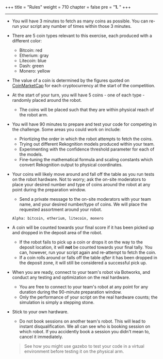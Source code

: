 +++
title = "Rules"
weight = 710
chapter = false
pre = "<b>1. </b>"
+++

---

- You will have 3 minutes to fetch as many coins as possible. You can re-run your script any number of times within those 3 minutes.

- There are 5 coin types relevant to this exercise, each produced with a different color:

  - Bitcoin: red
  - Etherium: gray
  - Litecoin: blue
  - Dash: green
  - Monero: yellow

- The value of a coin is determined by the figures quoted on [CoinMarketCap](https://coinmarketcap.com/) for each cryptocurrency at the start of the competition.

- At the start of your turn, you will have 5 coins - one of each type - randomly placed around the robot.

  - The coins will be placed such that they are within physical reach of the robot arm.

- You will have 90 minutes to prepare and test your code for competing in the challenge. Some areas you could work on include:

  - Priortizing the order in which the robot attempts to fetch the coins.
  - Trying out different Rekognition models produced within your team.
  - Experimenting with the confidence threshold parameter for each of the models.
  - Fine-tuning the mathematical formula and scaling constants which convert Rekognition output to physical coordinates.

- Your coins will likely move around and fall off the table as you run tests on the robot hardware. Not to worry; ask the on-site moderators to place your desired number and type of coins around the robot at any point during the preparation window.

  - Send a private message to the on-site moderators with your team name, and your desired number/type of coins. We will place the requested assortment around your robot.

  ```
  Alpha: bitcoin, etherium, litecoin, monero
  ```

- A coin will be counted towards your final score if it has been picked up and dropped in the deposit area of the robot.

  - If the robot fails to pick up a coin or drops it on the way to the deposit location, it will **not** be counted towards your final tally. You can, however, run your script again and re-attempt to fetch the coin.
  - If a coin rolls around or falls off the table _after_ it has been dropped in the deposit zone, it will still be considered a successful pick up.

- When you are ready, connect to your team's robot via Botworks, and conduct any testing and optimization on the real hardware.

  - You are free to connect to your team's robot at any point for any duration during the 90-minute preparation window.
  - Only the performance of your script on the real hardware counts; the simulation is simply a stepping stone.

- Stick to your own hardware.

  - Do not book sessions on another team's robot. This will lead to instant disqualification. We all can see who is booking session on which robot. If you accidently book a session you didn't mean to, cancel it immediately.

  > See how you might use gazebo to test your code in a virtual environment before testing it on the physical arm.
